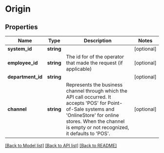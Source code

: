 # Origin

## Properties
Name | Type | Description | Notes
------------ | ------------- | ------------- | -------------
**system_id** | **string** |  | [optional] 
**employee_id** | **string** | The id for of the operator that made the request (if applicable) | [optional] 
**department_id** | **string** |  | [optional] 
**channel** | **string** | Represents the business channel through which the API call occurred.   It accepts &#x27;POS&#x27; for Point-of-Sale systems and &#x27;OnlineStore&#x27; for online stores. When the channel is empty or not recognized, it defaults to &#x27;POS&#x27;. | [optional] 

[[Back to Model list]](../../README.md#documentation-for-models) [[Back to API list]](../../README.md#documentation-for-api-endpoints) [[Back to README]](../../README.md)

